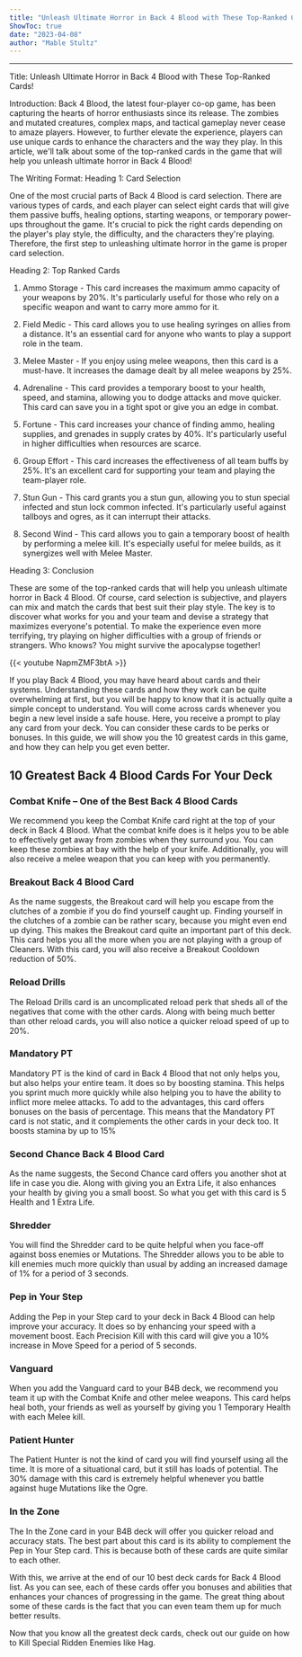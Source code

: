 ```yaml
---
title: "Unleash Ultimate Horror in Back 4 Blood with These Top-Ranked Cards!"
ShowToc: true 
date: "2023-04-08"
author: "Mable Stultz"
---
```

*****
Title: Unleash Ultimate Horror in Back 4 Blood with These Top-Ranked Cards!

Introduction:
Back 4 Blood, the latest four-player co-op game, has been capturing the hearts of horror enthusiasts since its release. The zombies and mutated creatures, complex maps, and tactical gameplay never cease to amaze players. However, to further elevate the experience, players can use unique cards to enhance the characters and the way they play. In this article, we'll talk about some of the top-ranked cards in the game that will help you unleash ultimate horror in Back 4 Blood!

The Writing Format:
Heading 1: Card Selection

One of the most crucial parts of Back 4 Blood is card selection. There are various types of cards, and each player can select eight cards that will give them passive buffs, healing options, starting weapons, or temporary power-ups throughout the game. It's crucial to pick the right cards depending on the player's play style, the difficulty, and the characters they're playing. Therefore, the first step to unleashing ultimate horror in the game is proper card selection.

Heading 2: Top Ranked Cards

1. Ammo Storage - This card increases the maximum ammo capacity of your weapons by 20%. It's particularly useful for those who rely on a specific weapon and want to carry more ammo for it.

2. Field Medic - This card allows you to use healing syringes on allies from a distance. It's an essential card for anyone who wants to play a support role in the team.

3. Melee Master - If you enjoy using melee weapons, then this card is a must-have. It increases the damage dealt by all melee weapons by 25%.

4. Adrenaline - This card provides a temporary boost to your health, speed, and stamina, allowing you to dodge attacks and move quicker. This card can save you in a tight spot or give you an edge in combat.

5. Fortune - This card increases your chance of finding ammo, healing supplies, and grenades in supply crates by 40%. It's particularly useful in higher difficulties when resources are scarce.

6. Group Effort - This card increases the effectiveness of all team buffs by 25%. It's an excellent card for supporting your team and playing the team-player role.

7. Stun Gun - This card grants you a stun gun, allowing you to stun special infected and stun lock common infected. It's particularly useful against tallboys and ogres, as it can interrupt their attacks.

8. Second Wind - This card allows you to gain a temporary boost of health by performing a melee kill. It's especially useful for melee builds, as it synergizes well with Melee Master.

Heading 3: Conclusion

These are some of the top-ranked cards that will help you unleash ultimate horror in Back 4 Blood. Of course, card selection is subjective, and players can mix and match the cards that best suit their play style. The key is to discover what works for you and your team and devise a strategy that maximizes everyone's potential. To make the experience even more terrifying, try playing on higher difficulties with a group of friends or strangers. Who knows? You might survive the apocalypse together!

{{< youtube NapmZMF3btA >}} 



If you play Back 4 Blood, you may have heard about cards and their systems. Understanding these cards and how they work can be quite overwhelming at first, but you will be happy to know that it is actually quite a simple concept to understand. You will come across cards whenever you begin a new level inside a safe house. Here, you receive a prompt to play any card from your deck. You can consider these cards to be perks or bonuses. In this guide, we will show you the 10 greatest cards in this game, and how they can help you get even better.
 
## 10 Greatest Back 4 Blood Cards For Your Deck
 

 
### Combat Knife – One of the Best Back 4 Blood Cards
 
We recommend you keep the Combat Knife card right at the top of your deck in Back 4 Blood. What the combat knife does is it helps you to be able to effectively get away from zombies when they surround you. You can keep these zombies at bay with the help of your knife. Additionally, you will also receive a melee weapon that you can keep with you permanently.
 
### Breakout Back 4 Blood Card
 
As the name suggests, the Breakout card will help you escape from the clutches of a zombie if you do find yourself caught up. Finding yourself in the clutches of a zombie can be rather scary, because you might even end up dying. This makes the Breakout card quite an important part of this deck. This card helps you all the more when you are not playing with a group of Cleaners. With this card, you will also receive a Breakout Cooldown reduction of 50%.
 
### Reload Drills
 
The Reload Drills card is an uncomplicated reload perk that sheds all of the negatives that come with the other cards. Along with being much better than other reload cards, you will also notice a quicker reload speed of up to 20%.
 
### Mandatory PT
 
Mandatory PT is the kind of card in Back 4 Blood that not only helps you, but also helps your entire team. It does so by boosting stamina. This helps you sprint much more quickly while also helping you to have the ability to inflict more melee attacks. To add to the advantages, this card offers bonuses on the basis of percentage. This means that the Mandatory PT card is not static, and it complements the other cards in your deck too. It boosts stamina by up to 15%
 
### Second Chance Back 4 Blood Card
 
As the name suggests, the Second Chance card offers you another shot at life in case you die. Along with giving you an Extra Life, it also enhances your health by giving you a small boost. So what you get with this card is 5 Health and 1 Extra Life.
 
### Shredder
 
You will find the Shredder card to be quite helpful when you face-off against boss enemies or Mutations. The Shredder allows you to be able to kill enemies much more quickly than usual by adding an increased damage of 1% for a period of 3 seconds.
 
### Pep in Your Step
 
Adding the Pep in your Step card to your deck in Back 4 Blood can help improve your accuracy. It does so by enhancing your speed with a movement boost. Each Precision Kill with this card will give you a 10% increase in Move Speed for a period of 5 seconds.
 
### Vanguard
 
When you add the Vanguard card to your B4B deck, we recommend you team it up with the Combat Knife and other melee weapons. This card helps heal both, your friends as well as yourself by giving you 1 Temporary Health with each Melee kill.
 
### Patient Hunter
 
The Patient Hunter is not the kind of card you will find yourself using all the time. It is more of a situational card, but it still has loads of potential. The 30% damage with this card is extremely helpful whenever you battle against huge Mutations like the Ogre.
 
### In the Zone
 
The In the Zone card in your B4B deck will offer you quicker reload and accuracy stats. The best part about this card is its ability to complement the Pep in Your Step card. This is because both of these cards are quite similar to each other.
 
With this, we arrive at the end of our 10 best deck cards for Back 4 Blood list. As you can see, each of these cards offer you bonuses and abilities that enhances your chances of progressing in the game. The great thing about some of these cards is the fact that you can even team them up for much better results.
 
Now that you know all the greatest deck cards, check out our guide on how to Kill Special Ridden Enemies like Hag.




